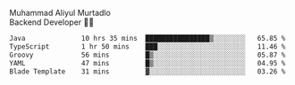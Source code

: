 Muhammad Aliyul Murtadlo
<br>
Backend Developer 👨‍💻
<br>
<!--START_SECTION:waka-->

```txt
Java              10 hrs 35 mins  ████████████████▒░░░░░░░░   65.85 %
TypeScript        1 hr 50 mins    ███░░░░░░░░░░░░░░░░░░░░░░   11.46 %
Groovy            56 mins         █▒░░░░░░░░░░░░░░░░░░░░░░░   05.87 %
YAML              47 mins         █▒░░░░░░░░░░░░░░░░░░░░░░░   04.95 %
Blade Template    31 mins         ▓░░░░░░░░░░░░░░░░░░░░░░░░   03.26 %
```

<!--END_SECTION:waka-->
